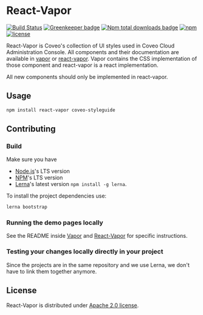 # React-Vapor

[![Build Status](https://img.shields.io/travis/coveo/react-vapor.svg?style=flat-square)](https://travis-ci.org/coveo/react-vapor)
[![Greenkeeper badge](https://badges.greenkeeper.io/coveo/react-vapor.svg?style=flat-square)](https://greenkeeper.io/)
[![Npm total downloads badge](https://img.shields.io/npm/dt/react-vapor.svg?style=flat-square)](https://www.npmjs.com/package/react-vapor)
[![npm](https://img.shields.io/npm/v/react-vapor.svg?maxAge=2592000&style=flat-square)](https://www.npmjs.com/package/react-vapor)
[![license](https://img.shields.io/hexpm/l/plug.svg?style=flat-square)](LICENSE)

React-Vapor is Coveo's collection of UI styles used in Coveo Cloud Administration Console. All components and their documentation are available in [vapor](http://coveo.github.io/vapor/general-guidelines/#content-numbers) or [react-vapor](http://react-vapor.surge.sh/). Vapor contains the CSS implementation of those component and react-vapor is a react implementation.

All new components should only be implemented in react-vapor.

## Usage

```bash
npm install react-vapor coveo-styleguide
```

## Contributing

### Build

Make sure you have 

- [Node.js](https://nodejs.org/)'s LTS version
- [NPM](https://www.npmjs.com/package/npm)'s LTS version
- [Lerna](https://lerna.js.org/)'s latest version `npm install -g lerna`.

To install the project dependencies use:

```bash
lerna bootstrap
```

### Running the demo pages locally

See the README inside [Vapor](packages/vapor) and [React-Vapor](packages/react-vapor) for specific instructions.

### Testing your changes locally directly in your project

Since the projects are in the same repository and we use Lerna, we don't have to link them together anymore.

## License

React-Vapor is distributed under [Apache 2.0 license](LICENSE).
